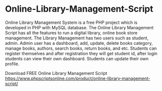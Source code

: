 # Online-Library-Management-Script
Online Library Management System is a free PHP project which is developed in PHP with MySQL database. The Online Library Management Script has all the features to run a digital library, online book store management. The Library Management has two users such as student, admin. Admin user has a dashboard, add, update, delete books category, manage books, authors, search books, return books, and etc. Students can register themselves and after registration they will get student id, after login students can view their own dashboard. Students can update their own profile.

Download FREE Online Library Management Script
https://www.phpscriptsonline.com/product/online-library-management-script/
